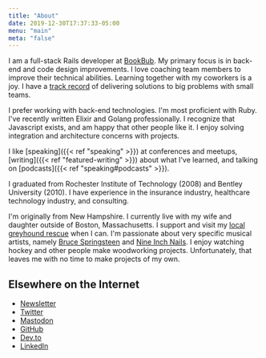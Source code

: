 ```yaml
---
title: "About"
date: 2019-12-30T17:37:33-05:00
menu: "main"
meta: "false"
---
```


I am a full-stack Rails developer at [BookBub](https://www.bookbub.com/). My primary focus is in back-end and code design improvements. I love coaching team members to improve their technical abilities. Learning together with my coworkers is a joy. I have a [track record](https://www.linkedin.com/in/kevinmurphydev/) of delivering solutions to big problems with small teams.

I prefer working with back-end technologies. I'm most proficient with Ruby. I've recently written Elixir and Golang professionally. I recognize that Javascript exists, and am happy that other people like it. I enjoy solving integration and architecture concerns with projects.

I like [speaking]({{< ref "speaking" >}}) at conferences and meetups, [writing]({{< ref "featured-writing" >}}) about what I've learned, and talking on [podcasts]({{< ref "speaking#podcasts" >}}).

I graduated from Rochester Institute of Technology (2008) and Bentley University (2010). I have experience in the insurance industry, healthcare technology industry, and consulting.

I'm originally from New Hampshire. I currently live with my wife and daughter outside of Boston, Massachusetts. I support and visit my [local greyhound rescue](https://greyhoundrescuene.org/) when I can. I'm passionate about very specific musical artists, namely [Bruce Springsteen](https://brucespringsteen.net/) and [Nine Inch Nails](https://www.nin.com/). I enjoy watching hockey and other people make woodworking projects. Unfortunately, that leaves me with no time to make projects of my own.

## Elsewhere on the Internet

* [Newsletter](https://newsletter.kevinjmurphy.com/)
* [Twitter](https://twitter.com/kevin_j_m)
* [Mastodon](https://ruby.social/@kevin_j_m )
* [GitHub](https://github.com/kevin-j-m)
* [Dev.to](https://dev.to/kevin_j_m)
* [LinkedIn](https://www.linkedin.com/in/kevinmurphydev/)
